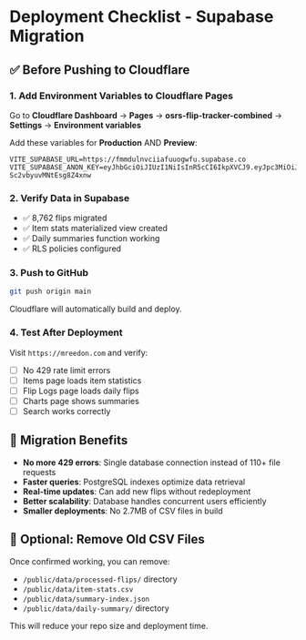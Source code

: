 # Deployment Checklist - Supabase Migration

## ✅ Before Pushing to Cloudflare

### 1. Add Environment Variables to Cloudflare Pages

Go to **Cloudflare Dashboard** → **Pages** → **osrs-flip-tracker-combined** →
**Settings** → **Environment variables**

Add these variables for **Production** AND **Preview**:

```
VITE_SUPABASE_URL=https://fmmdulnvciiafuuogwfu.supabase.co
VITE_SUPABASE_ANON_KEY=eyJhbGciOiJIUzI1NiIsInR5cCI6IkpXVCJ9.eyJpc3MiOiJzdXBhYmFzZSIsInJlZiI6ImZtbWR1bG52Y2lpYWZ1dW9nd2Z1Iiwicm9sZSI6ImFub24iLCJpYXQiOjE3NTkyMjQ2MDcsImV4cCI6MjA3NDgwMDYwN30.qwInC3vYLz7Ybx8oJUI3Dp-Sc2vbyuvMNtEsg8Z4xnw
```

### 2. Verify Data in Supabase

- ✅ 8,762 flips migrated
- ✅ Item stats materialized view created
- ✅ Daily summaries function working
- ✅ RLS policies configured

### 3. Push to GitHub

```bash
git push origin main
```

Cloudflare will automatically build and deploy.

### 4. Test After Deployment

Visit `https://mreedon.com` and verify:

- [ ] No 429 rate limit errors
- [ ] Items page loads item statistics
- [ ] Flip Logs page loads daily flips
- [ ] Charts page shows summaries
- [ ] Search works correctly

## 🎉 Migration Benefits

- **No more 429 errors**: Single database connection instead of 110+ file
  requests
- **Faster queries**: PostgreSQL indexes optimize data retrieval
- **Real-time updates**: Can add new flips without redeployment
- **Better scalability**: Database handles concurrent users efficiently
- **Smaller deployments**: No 2.7MB of CSV files in build

## 🔧 Optional: Remove Old CSV Files

Once confirmed working, you can remove:

- `/public/data/processed-flips/` directory
- `/public/data/item-stats.csv`
- `/public/data/summary-index.json`
- `/public/data/daily-summary/` directory

This will reduce your repo size and deployment time.
